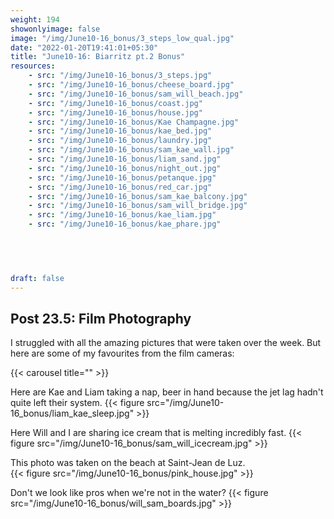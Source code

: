 ```yaml
---
weight: 194
showonlyimage: false
image: "/img/June10-16_bonus/3_steps_low_qual.jpg"
date: "2022-01-20T19:41:01+05:30"
title: "June10-16: Biarritz pt.2 Bonus"
resources:
    - src: "/img/June10-16_bonus/3_steps.jpg"
    - src: "/img/June10-16_bonus/cheese_board.jpg"
    - src: "/img/June10-16_bonus/sam_will_beach.jpg"
    - src: "/img/June10-16_bonus/coast.jpg"
    - src: "/img/June10-16_bonus/house.jpg"
    - src: "/img/June10-16_bonus/Kae Champagne.jpg"
    - src: "/img/June10-16_bonus/kae_bed.jpg"
    - src: "/img/June10-16_bonus/laundry.jpg"
    - src: "/img/June10-16_bonus/sam_kae_wall.jpg"
    - src: "/img/June10-16_bonus/liam_sand.jpg"
    - src: "/img/June10-16_bonus/night_out.jpg"
    - src: "/img/June10-16_bonus/petanque.jpg"
    - src: "/img/June10-16_bonus/red_car.jpg"
    - src: "/img/June10-16_bonus/sam_kae_balcony.jpg"
    - src: "/img/June10-16_bonus/sam_will_bridge.jpg"
    - src: "/img/June10-16_bonus/kae_liam.jpg"
    - src: "/img/June10-16_bonus/kae_phare.jpg"
    
    



draft: false
---
```


## Post 23.5: Film Photography 

I struggled with all the amazing pictures that were taken over the week. But here are some of my favourites from the film cameras: 

{{< carousel title="" >}}
&nbsp;


Here are Kae and Liam taking a nap, beer in hand because the jet lag hadn't quite left their system. 
{{< figure src="/img/June10-16_bonus/liam_kae_sleep.jpg" >}} 
&nbsp;

Here Will and I are sharing ice cream that is melting incredibly fast.
{{< figure src="/img/June10-16_bonus/sam_will_icecream.jpg" >}} 
&nbsp;

This photo was taken on the beach at Saint-Jean de Luz.  
{{< figure src="/img/June10-16_bonus/pink_house.jpg" >}} 
&nbsp;

Don't we look like pros when we're not in the water?
{{< figure src="/img/June10-16_bonus/will_sam_boards.jpg" >}} 
&nbsp;
